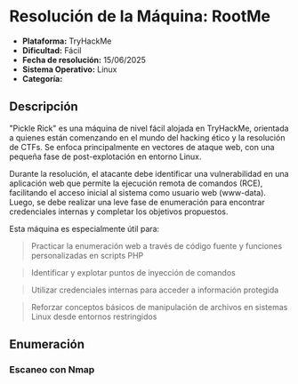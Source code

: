 # Resolución de la Máquina: RootMe

- **Plataforma:** TryHackMe
- **Dificultad:** Fácil
- **Fecha de resolución:** 15/06/2025
- **Sistema Operativo:** Linux
- **Categoría:** 


## Descripción

"Pickle Rick" es una máquina de nivel fácil alojada en TryHackMe, orientada a quienes están comenzando en el mundo del hacking ético y la resolución de CTFs. Se enfoca principalmente en vectores de ataque web, con una pequeña fase de post-explotación en entorno Linux.

Durante la resolución, el atacante debe identificar una vulnerabilidad en una aplicación web que permite la ejecución remota de comandos (RCE), facilitando el acceso inicial al sistema como usuario web (www-data). Luego, se debe realizar una leve fase de enumeración para encontrar credenciales internas y completar los objetivos propuestos.

Esta máquina es especialmente útil para:

> Practicar la enumeración web a través de código fuente y funciones personalizadas en scripts PHP

> Identificar y explotar puntos de inyección de comandos

> Utilizar credenciales internas para acceder a información protegida

> Reforzar conceptos básicos de manipulación de archivos en sistemas Linux desde entornos restringidos


## Enumeración

### Escaneo con Nmap
